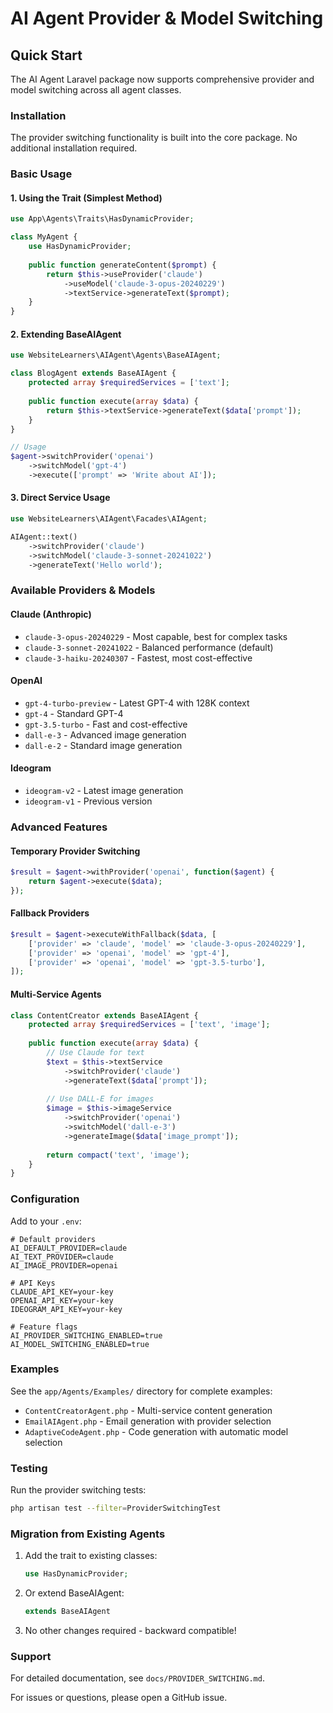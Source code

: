 # AI Agent Provider & Model Switching

## Quick Start

The AI Agent Laravel package now supports comprehensive provider and model switching across all agent classes.

### Installation

The provider switching functionality is built into the core package. No additional installation required.

### Basic Usage

#### 1. Using the Trait (Simplest Method)

```php
use App\Agents\Traits\HasDynamicProvider;

class MyAgent {
    use HasDynamicProvider;
    
    public function generateContent($prompt) {
        return $this->useProvider('claude')
            ->useModel('claude-3-opus-20240229')
            ->textService->generateText($prompt);
    }
}
```

#### 2. Extending BaseAIAgent

```php
use WebsiteLearners\AIAgent\Agents\BaseAIAgent;

class BlogAgent extends BaseAIAgent {
    protected array $requiredServices = ['text'];
    
    public function execute(array $data) {
        return $this->textService->generateText($data['prompt']);
    }
}

// Usage
$agent->switchProvider('openai')
    ->switchModel('gpt-4')
    ->execute(['prompt' => 'Write about AI']);
```

#### 3. Direct Service Usage

```php
use WebsiteLearners\AIAgent\Facades\AIAgent;

AIAgent::text()
    ->switchProvider('claude')
    ->switchModel('claude-3-sonnet-20241022')
    ->generateText('Hello world');
```

### Available Providers & Models

#### Claude (Anthropic)
- `claude-3-opus-20240229` - Most capable, best for complex tasks
- `claude-3-sonnet-20241022` - Balanced performance (default)
- `claude-3-haiku-20240307` - Fastest, most cost-effective

#### OpenAI
- `gpt-4-turbo-preview` - Latest GPT-4 with 128K context
- `gpt-4` - Standard GPT-4
- `gpt-3.5-turbo` - Fast and cost-effective
- `dall-e-3` - Advanced image generation
- `dall-e-2` - Standard image generation

#### Ideogram
- `ideogram-v2` - Latest image generation
- `ideogram-v1` - Previous version

### Advanced Features

#### Temporary Provider Switching

```php
$result = $agent->withProvider('openai', function($agent) {
    return $agent->execute($data);
});
```

#### Fallback Providers

```php
$result = $agent->executeWithFallback($data, [
    ['provider' => 'claude', 'model' => 'claude-3-opus-20240229'],
    ['provider' => 'openai', 'model' => 'gpt-4'],
    ['provider' => 'openai', 'model' => 'gpt-3.5-turbo'],
]);
```

#### Multi-Service Agents

```php
class ContentCreator extends BaseAIAgent {
    protected array $requiredServices = ['text', 'image'];
    
    public function execute(array $data) {
        // Use Claude for text
        $text = $this->textService
            ->switchProvider('claude')
            ->generateText($data['prompt']);
            
        // Use DALL-E for images
        $image = $this->imageService
            ->switchProvider('openai')
            ->switchModel('dall-e-3')
            ->generateImage($data['image_prompt']);
            
        return compact('text', 'image');
    }
}
```

### Configuration

Add to your `.env`:

```env
# Default providers
AI_DEFAULT_PROVIDER=claude
AI_TEXT_PROVIDER=claude
AI_IMAGE_PROVIDER=openai

# API Keys
CLAUDE_API_KEY=your-key
OPENAI_API_KEY=your-key
IDEOGRAM_API_KEY=your-key

# Feature flags
AI_PROVIDER_SWITCHING_ENABLED=true
AI_MODEL_SWITCHING_ENABLED=true
```

### Examples

See the `app/Agents/Examples/` directory for complete examples:
- `ContentCreatorAgent.php` - Multi-service content generation
- `EmailAIAgent.php` - Email generation with provider selection
- `AdaptiveCodeAgent.php` - Code generation with automatic model selection

### Testing

Run the provider switching tests:

```bash
php artisan test --filter=ProviderSwitchingTest
```

### Migration from Existing Agents

1. Add the trait to existing classes:
   ```php
   use HasDynamicProvider;
   ```

2. Or extend BaseAIAgent:
   ```php
   extends BaseAIAgent
   ```

3. No other changes required - backward compatible!

### Support

For detailed documentation, see `docs/PROVIDER_SWITCHING.md`.

For issues or questions, please open a GitHub issue.